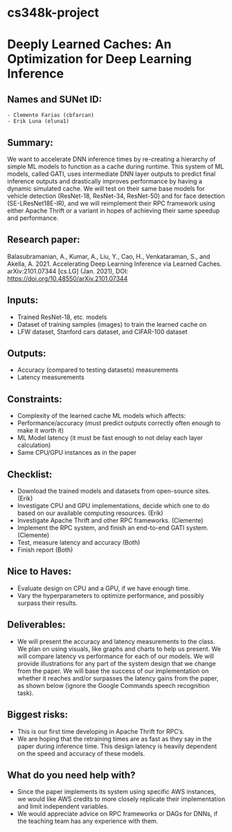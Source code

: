 # cs348k-project

# Deeply Learned Caches: An Optimization for Deep Learning Inference

## Names and SUNet ID: 
	- Clemente Farias (cbfarcan)
	- Erik Luna (eluna1)

## Summary: 
We want to accelerate DNN inference times by re-creating a hierarchy of simple ML models to function as a cache during runtime. This system of ML models, called GATI, uses intermediate DNN layer outputs to predict final inference outputs and drastically improves performance by having a dynamic simulated cache. We will test on their same base models for vehicle detection (ResNet-18, ResNet-34, ResNet-50) and for face detection (SE-LResNet18E-IR), and we will reimplement their RPC framework using either Apache Thrift or a variant in hopes of achieving their same speedup and performance.

## Research paper: 
Balasubramanian, A., Kumar, A., Liu, Y., Cao, H., Venkataraman, S., and Akella, A. 2021. Accelerating Deep Learning Inference via Learned Caches. arXiv:2101.07344 [cs.LG] (Jan. 2021), DOI: https://doi.org/10.48550/arXiv.2101.07344 

## Inputs:
  - Trained ResNet-18, etc. models
  - Dataset of training samples (images) to train the learned cache on
  - LFW dataset, Stanford cars dataset, and CIFAR-100 dataset

## Outputs:
  - Accuracy (compared to testing datasets) measurements  
  - Latency measurements

## Constraints: 
  - Complexity of the learned cache ML models which affects:
  - Performance/accuracy (must predict outputs correctly often enough to make it worth it)
  - ML Model latency (it must be fast enough to not delay each layer calculation)
  - Same CPU/GPU instances as in the paper

## Checklist: 
  - Download the trained models and datasets from open-source sites. (Erik)
  - Investigate CPU and GPU implementations, decide which one to do based on our available computing resources. (Erik)
  - Investigate Apache Thrift and other RPC frameworks. (Clemente)
  - Implement the RPC system, and finish an end-to-end GATI system. (Clemente)
  - Test, measure latency and accuracy (Both)
  - Finish report (Both)

## Nice to Haves:
  - Evaluate design on CPU and a GPU, if we have enough time. 
  - Vary the hyperparameters to optimize performance, and possibly surpass their results. 

## Deliverables:
  - We will present the accuracy and latency measurements to the class. We plan on using visuals, like graphs and charts to help us present. We will compare latency vs performance for each of our models. We will provide illustrations for any part of the system design that we change from the paper. We will base the success of our implementation on whether it reaches and/or surpasses the latency gains from the paper, as shown below (ignore the Google Commands speech recognition task).

## Biggest risks: 
  - This is our first time developing in Apache Thrift for RPC’s. 
  - We are hoping that the retraining times are as fast as they say in the paper during inference time. This design latency is heavily dependent on the speed and accuracy of these models. 

## What do you need help with? 
  - Since the paper implements its system using specific AWS instances, we would like AWS credits to more closely replicate their implementation and limit independent variables.
  - We would appreciate advice on RPC frameworks or DAGs for DNNs, if the teaching team has any experience with them. 
